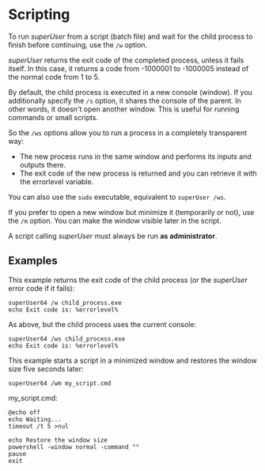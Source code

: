 
Scripting
=========

To run _superUser_ from a script (batch file) and wait for the child process to
finish before continuing, use the `/w` option.

_superUser_ returns the exit code of the completed process, unless it fails itself. 
In this case, it returns a code from -1000001 to -1000005 instead of the normal code from 1 to 5.

By default, the child process is executed in a new console (window). If you additionally specify the
`/s` option, it shares the console of the parent. In other words, it doesn't open
another window. This is useful for running commands or small scripts.

So the `/ws` options allow you to run a process in a completely transparent way:

- The new process runs in the same window and performs its inputs and outputs there.
- The exit code of the new process is returned and you can retrieve it with the errorlevel variable.

You can also use the `sudo` executable, equivalent to `superUser /ws`.

If you prefer to open a new window but minimize it (temporarily or not), use the `/m` option.
You can make the window visible later in the script.

A script calling _superUser_ must always be run __as administrator__.


Examples
--------

This example returns the exit code of the child process (or the _superUser_ error 
code if it fails):

	superUser64 /w child_process.exe
	echo Exit code is: %errorlevel%


As above, but the child process uses the current console:

	superUser64 /ws child_process.exe
	echo Exit code is: %errorlevel%


This example starts a script in a minimized window and restores the window size five seconds later:

	superUser64 /wm my_script.cmd

my_script.cmd:

	@echo off
	echo Waiting...
	timeout /t 5 >nul

	echo Restore the window size
	powershell -window normal -command ""
	pause
	exit
